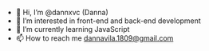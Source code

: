 - 👋 Hi, I’m @dannxvc (Danna)
- 👀 I’m interested in front-end and back-end development 
- 🌱 I’m currently learning JavaScript
- 📫 How to reach me dannavila.1809@gmail.com

<!---
dannxvc/dannxvc is a ✨ special ✨ repository because its `README.md` (this file) appears on your GitHub profile.
You can click the Preview link to take a look at your changes.
--->
